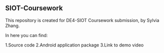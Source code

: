 ## SIOT-Coursework

This repository is created for DE4-SIOT Coursework submission, by Sylvia Zhang.

In here you can find:
  
  1.Source code
  2.Android application package
  3.Link to demo video
